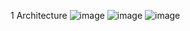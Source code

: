 1 Architecture
![image](https://user-images.githubusercontent.com/101012011/168321967-4edc8d52-0577-4391-a0d7-c0b6e02d3d00.png)
![image](https://user-images.githubusercontent.com/101012011/168322266-7dcb9cf8-35f6-427f-8388-5fb1b0b06289.png)
![image](https://user-images.githubusercontent.com/101012011/168322399-7adb5aa3-96a6-48b1-9a95-ee1de85bf04b.png)
